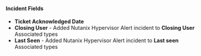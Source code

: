 
#### Incident Fields
- **Ticket Acknowledged Date**
- **Closing User** - Added Nutanix Hypervisor Alert incident to **Closing User** Associated types
- **Last Seen** - Added Nutanix Hypervisor Alert incident to **Last seen** Associated types
